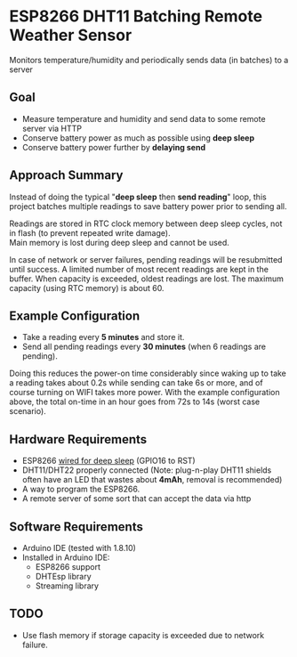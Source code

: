 # ESP8266 DHT11 Batching Remote Weather Sensor

Monitors temperature/humidity and periodically sends data (in batches) to a server

## Goal
* Measure temperature and humidity and send data to some remote server via HTTP
* Conserve battery power as much as possible using **deep sleep**
* Conserve battery power further by **delaying send**

## Approach Summary
Instead of doing the typical "**deep sleep** then **send reading**" loop, this project batches multiple readings
 to save battery power prior to sending all.  
 
 Readings are stored in RTC clock memory between deep sleep cycles,
 not in flash (to prevent repeated write damage).  
 Main memory is lost during deep sleep and cannot be used.
 
 In case of network or server failures, pending readings will be resubmitted until success. A limited number of most recent readings are kept in the buffer. 
 When capacity is exceeded, oldest readings are lost.  The maximum capacity (using RTC memory) is about 60.
 
## Example Configuration

* Take a reading every **5 minutes** and store it.
* Send all pending readings every **30 minutes** (when 6 readings are pending).

Doing this reduces the power-on time considerably since waking up to take a reading takes about 0.2s while sending can take 6s or more,
and of course turning on WIFI takes more power.  With the example configuration above, the total on-time in an hour goes from 72s to 14s (worst case scenario).
 
## Hardware Requirements

* ESP8266 [wired for deep sleep](https://www.instructables.com/id/Enable-DeepSleep-on-an-ESP8266-01/) (GPIO16 to RST)
* DHT11/DHT22 properly connected (Note: plug-n-play DHT11 shields often have an LED that wastes about **4mAh**, removal is recommended)
* A way to program the ESP8266.
* A remote server of some sort that can accept the data via http

## Software Requirements

* Arduino IDE (tested with 1.8.10)
* Installed in Arduino IDE:
    * ESP8266 support 
    * DHTEsp library 
    * Streaming library
    

## TODO

* Use flash memory if storage capacity is exceeded due to network failure.
